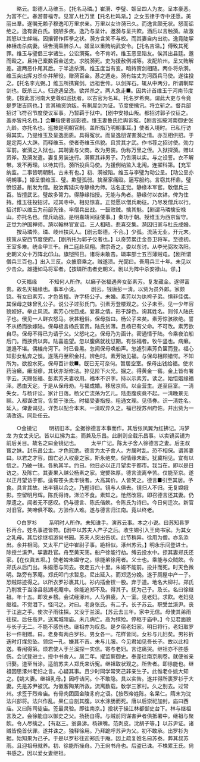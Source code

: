 <!-- { "loadSidebar": true } -->
　　略云。彰德人马维玉。【托名马璘。】崔漪、李璧、姬呈四人为友。呈本豪恶。为富不仁。春游普福寺。见富人杜万里【托名杜鸣渐。】之女玉律于寺中还愿。美丽出羣。遂嘱无赖子穆逸叩万里求亲。万里以女许漪已久。而逸言颇无状。怒而诟绝之。逸有妻白氏。貌陋多疾。逸乃与呈计。邀漪与呈共飮。酒后以言触漪。故激其怒以生衅端。因攘臂作挥拳之状。漪方含笑不与校。而其妻自内出劝。逸竟陡挈棒棰击杀病妻。诬吿漪乘醉杀人。姬呈以重贿纳武安令。【托名吉温。】傅致其死罪。维玉与璧倡三学诸生。公讼漪寃。令不肯听。维玉恶呈陷友。俟其出县廷。邀而殴之。且持己槖数百金送吏。求脱漪死。吏为援赦例减等。发配阶州。呈又贿解差。遣两恶仆尾其后。于半途杀漪。维玉度当有变。暗持寳剑相随。两仆将杀漪。维玉突出挥刃杀仆幷解役。赠漪百金。惎之遁走。漪有姑丈为河西兵马使。遂往投之。【托名李光弼。】维玉所携寳剑。远祖世传。以剑挥石。辄从中两分。所谓剸犀剑也。旣杀三人。归途遇呈逸。欲幷杀之。两人急走■。因共计首维玉于河南节度使。【按此言河南大吏尊如巡抚者。以古官为名耳。托名罗希奭。谓此大吏与令竟是罗钳吉网也。】言其输资饷叛。有剸犀剑为证。节度使擒讯。将立斩之。督兵部招讨飞符召节度使议军事。乃暂羁于狱中。【剧中安禄山叛。都招讨郭子仪征之。盖亦皆托名也。】会■指使者巡彰德。维玉妻鲁氏拦舆诉寃。【剧言巡按河南御史张九龄。亦托名也。巡按是明朝官制。盖所指乃明朝事耳。】使者入境时。已私行访得其实。乃提维玉及呈逸面质。具得寃状。而呈逸朋谋害漪之情。亦互相供招。于是定两人大辟。而释维玉。使者奇维玉伟貌。且赏其才武。作书荐之招讨使。効力军前。崔漪之入狱也。其聘妻与父商。改为男装。伪称万里之侄。入狱探漪。赠以资斧。及漪发遣。妻复男装送行。漪察其非男子。乃吿漪以实。与之设誓。衣不解带。发不再理。以待其归。漪所投兵马使。为援例纳监入北闱。连擢科第。【充军纳监。二事皆明朝制。古未有也。】初、漪被陷。维玉与李璧为动公呈。【动公呈亦明朝事。】姬呈恨维玉、璧。欺璧孤弱。擒至家痛殴。逼写服约。言窃其杯鼎。璧愤恨甚。削发为僧。投汝寗延庆寺静缘为师。法名正觉。静缘本军官。敎僧兵三百。皆擅武艺。璧故多膂力。得静缘指授。无能与角者。静缘付以衣钵。俾为住持。维玉往投招讨。过其寺中。相见惊喜。正觉愿以僧兵助征。乃尽发僧兵以行。招讨即以维玉为前部先锋。率僧兵出战。一鼓败贼。擒其魁。【剧谓马璘擒安禄山。亦托名也。僧兵助战。是明嘉靖间征倭事。】奏功于朝。授维玉为西京留守。正觉为护国禅师。漪以翰林官宣诏。三人相晤。悲喜交集。漪因归家与杜氏成婚。 
　　按马璘传。璘、岐州扶风人。【剧云彰德。不合。】少孤。流荡无业。开元末。挟策从安西节度使府。【剧所托为郭子仪者也。】以奇劳累迁金吾卫将军。至德初。王室多难。统金甲三千。自二庭赴凤翔。肃宗奇之。委以东讨。从李光弼攻洛阳。史朝义众十万阵北邙山。旗铠照日。诸将未敢击。璘率部士五百薄贼屯。【剧所谓僧兵三百也。】出入三反。众披靡乘之。贼遂溃。光弼曰。吾用兵三十年。未见以少击众。雄捷如马将军者。【按璘所击者史朝义。剧以为阵中杀安禄山。谬。】 


　　○天福缘 
　　不知何人所作。以癞子张福遇奔女彭素芳。复发藏金。遂得富贵。故名天福缘也。事本小说。 
　　剧云。钱唐彭一淸。以赀为员外郞。家颇饶。有女曰素芳。才色皆擅。许字杨公子。未婚。素芳以为纨袴子弟。惧非佳偶。其保母之妹曾乳公子。说公子过彭氏门。引素芳登楼观之。公子未至。见一少年容貌姣好。举止风流。素芳心悦目成。爱慕之情。形于辞色。询其姓名。则邻人陆氏子也。俄见一人鲜衣怒马。状甚粗俗。保母指曰。杨公子来矣。素芳惊骇欲绝。誓不从杨而欲嫁陆。保母极言杨氏富贵。陆氏贫薄。且杨已有父命。不可改。素芳欲自尽。保母不得已为请于父。父怒叱之。保母乃为画计。密通情于陆。令乘夜泊船后门。而挟赀以奔。陆喜逾望。忽以腹痛就枕愆期。有张福者。牧牛竖也。病癞。邋遢不堪。偶檥舟河下。时已昏黑。忽闻保母唤船声。怱遽引素芳负箧而登。福心知彭女私奔之悞。遂荡丹至积金村。辨色时。素芳始见福。与保母相顾错愕。不知所为。欲投水死。保母百计救■。旣已无可奈何。暂居空室。保母出钱给福。使求药治癞。癞渐瘳。其状亦渐修洁。猝见阶下火光。掘之。得黄金一窖。金上皆有署字云。天赐张福、彭素芳夫妻收用。福本不识字。持以示素芳。读之。始悟姻缘福泽。悉由天定。于是从保母劝。与福成婚。移居京师。以金营生。遂至巨富。一淸失女。与杨讦讼。家计日落。杨父亡流荡为乞儿。陆患腹疾竟不起。一淸晚景无聊。入都谋改官。吿贷于张氏。时福受妻指授。粗通文理。见债券。识一淸姓名。延入。俾妻谒见。详吿以配合本末。一淸叹异久之。福已授苏州府佐。幷出赀为一淸改选。同赴任云。 


　　○金镜记 
　　明初旧本。全据徐德言本事而作。其后张凤翼为红拂记。冯梦龙 为女丈夫记。皆以红拂为主。而兼及乐昌。此剧则全载乐昌事。以卖镜买镜为前后关目。故名之曰金镜记也。 
　　太平广记。陈太子舍人徐德言之妻。后主叔寳之妹。封乐昌公主。才色冠绝。德言为太子舍人。方属时乱。恐不相保。谓其妻曰。以君之才容。国亡必入权豪之家。斯永绝矣。倘情缘未断。犹冀相见。宜有以信之。乃破一镜。各执其半。约曰。他日必以正月望卖于都市。我当在。即以是日访之。及陈亡。其妻果入越公杨素之家。宠嬖殊厚。德言流离辛苦。仅能至京。遂以正月望访于都。适有苍头卖半镜者。大高其价。人皆笑之。德言■引至其居。予食。具言其故。出半镜以合之。乃题诗曰。镜与人俱去。镜归人不归。无复嫦娥影。空留明月辉。陈氏得诗。涕泣不食。素知之。怆然改容。即召德言还其妻。仍厚遗之。闻者无不感叹。仍与德言、陈氏偕飮。令陈氏为诗曰。今日何迁次。新官对旧官。笑啼俱不敢。方验作人难。遂与德言归江南。竟以终老。 


　　○白罗衫 
　　系明时人所作。未知谁手。演苏云事。本之小说。曰苏知县罗衫再合。姓名事迹皆符。【剧中以苏夫人产子之后。收生媪引入王尙书家。为其女之乳母。其后徐继祖游尙书园。苏夫人突出告状。此节稍异。徐用为僧。亦系添出。余并相同。又太平广记中崔尉子事。絶相似。涿州苏云。】明永乐间登进士。除授兰溪尹。挈妻赴官。舟至黄天荡。船户徐能行劫。缚云投水中。掠其妻郑氏还家。【在仪眞五坝。】使老婢朱媪守之。徐能弟徐用者。义士也。乘能与众贼飮。令郑氏从后门出。朱媪愿与同去。夜走五六十里。朱媪不能前。投井而死。时天色微明。路旁有茅庵。郑氏叩门求暂息。尼出延入。而郑适分娩。遂于厕屋中产一子。恐贼踪迹得之。以所衣罗衫裹其儿。衫内插金钗一股。弃于道。地名大柳村。郑氏乃削发于当涂县慈湖老庵中。徐能追郑不及。得其子。抚为己子。及长。名曰徐继祖。年十五。即发乡榜。会试经涿州。人马俱疲。入一室。见老妇。求飮。老妇见继祖。不觉泪下。怪问之。对曰。老身张氏。有二子。长子苏云。职受兰溪尹。丧于江盗之手。使次子雨往探。又没于兰溪。【苏云去三年。家中无信。母使其弟雨往探。后任高尹。送寓城隍庙。未几病亡。高为殡殓。停柩于庙中。】今见君面貌与长子无二。不能不感伤也。继祖亦为叹息。是夕宿老妇家。明日将行。老妇取罗衫一件相赠。曰。老身有两白罗衫。男女各一。花样皆同。女衫与儿妇矣。男衫折迭时灯煤忽坠。领烧一孔。嫌其不吉。未与儿服。今见君如见吾长子。故以此相送。春闱得第。烦君使人于兰溪探一实信。寄与老妇。言讫痛哭。继祖亦不胜感伤。会试登进士。授中书舍人。居二年。擢监察御史。奉差往南京刷卷。就便省亲归娶。道至当涂。适前苏夫人郑氏来诉寃。继祖取状观之。所吿者。即徐能也。继祖因思涿州老妇之言。心疑其事。且少时同学常笑己非亲生子。此惟老仆姚大知之。【姚大妻。继祖乳母。】因呼诘问。仆不敢隐。具以实吿。遂幷得所裹罗衫于大妻。先是苏尹被沉。为徽客陶某所救。流离数载。敎学三家村。久之别去。过常州。求签于烈帝庙。有骨肉团圆金陵豸府之语。【按烈帝姓陈。名杲仁。隋末为沈法兴部将。法兴作乱。杲仁自剖其腹。以水涤肠而死。唐以后崇祀加封。庙曰西庙。又曰陈司徒庙。签最灵验。即往南京。】投状于操江林都御史台下。林与继祖言及之。会徐能自以御史之父。扬扬自得。与贼前同谋害尹者俱抵署中。继祖与聚飮。令人尽擒之。【有赵三。翁鼻涕。杨辣嘴。范剥皮。沈胡子等。】以苏尹证。诸贼皆俛首伏罪。遂并诛之。独释徐用。乃拜跪呼苏尹为父。初不敢承。出罗衫为据。始知果为己子。于是以罗衫往迎郑氏于庵。因上疏复姓名曰苏泰。葬其叔苏雨。且迎祖母就养。初、徐能所操舟。乃王尙书舟也。后盗已诛。不株累王氏。尙书感之。因以爱女妻继祖。 
